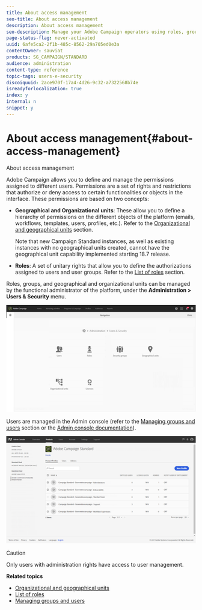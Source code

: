 ```yaml
---
title: About access management
seo-title: About access management
description: About access management
seo-description: Manage your Adobe Campaign operators using roles, groups and geographical and organizational units.
page-status-flag: never-activated
uuid: 6afe5ca2-2f1b-485c-8562-29a705ed0e3a
contentOwner: sauviat
products: SG_CAMPAIGN/STANDARD
audience: administration
content-type: reference
topic-tags: users-e-security
discoiquuid: 2ace970f-17a4-4d26-9c32-a7322568b74e
isreadyforlocalization: true
index: y
internal: n
snippet: y
---
```


# About access management{#about-access-management}

About access management

Adobe Campaign allows you to define and manage the permissions assigned to different users. Permissions are a set of rights and restrictions that authorize or deny access to certain functionalities or objects in the interface. These permissions are based on two concepts:

* **Geographical and Organizational units**: These allow you to define a hierarchy of permissions on the different objects of the platform (emails, workflows, templates, users, profiles, etc.). Refer to the [Organizational and geographical units](../../administration/using/organizational-and-geographical-units.md) section.

  Note that new Campaign Standard instances, as well as existing instances with no geographical units created, cannot have the geographical unit capability implemented starting 18.7 release.

* **Roles**: A set of unitary rights that allow you to define the authorizations assigned to users and user groups. Refer to the [List of roles](../../administration/using/list-of-roles.md) section.

Roles, groups, and geographical and organizational units can be managed by the functional administrator of the platform, under the **Administration > Users & Security** menu. 

![](assets/user_management_1.png)

Users are managed in the Admin console (refer to the [Managing groups and users](../../administration/using/managing-groups-and-users.md) section or the [Admin console documentation](https://helpx.adobe.com/enterprise/managing/user-guide.html)).

![](assets/user_management_6.png)

>[!CAUTION]
>
>Only users with administration rights have access to user management.

**Related topics**

* [Organizational and geographical units](../../administration/using/organizational-and-geographical-units.md)
* [List of roles](../../administration/using/list-of-roles.md)
* [Managing groups and users](../../administration/using/managing-groups-and-users.md)


